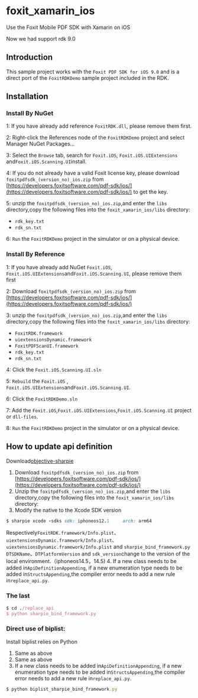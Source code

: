 # foxit_xamarin_ios
Use the Foxit Mobile PDF SDK with Xamarin on iOS

Now we had support rdk 9.0

## Introduction

This sample project works with the  `Foxit PDF SDK for iOS 9.0` and is a direct port of the `FoxitRDKDemo`  sample project included in the RDK.

## Installation

### Install By NuGet

1: If you have already add reference `FoxitRDK.dll`, please remove them first.

2: Right-click the References node of the `FoxitRDKDemo`  project and select Manager NuGet Packages...

3: Select the `Browse` tab, search for `Foxit.iOS`, `Foxit.iOS.UIExtensions` and`Foxit.iOS.Scanning.UI`install.

4: If you do not already have a valid Foxit license key, please download `foxitpdfsdk_(version_no)_ios.zip` from [https://developers.foxitsoftware.com/pdf-sdk/ios/](https://developers.foxitsoftware.com/pdf-sdk/ios/) to get the key.

5: unzip the `foxitpdfsdk_(version_no)_ios.zip`,and enter the `libs` directory,copy the following files  into the `foxit_xamarin_ios/libs` directory:

* `rdk_key.txt`
* `rdk_sn.txt`

6: `Run` the `FoxitRDKDemo` project in the simulator or on a physical device.

### Install By Reference

1: If you have already add NuGet `Foxit.iOS`, `Foxit.iOS.UIExtensions`and`Foxit.iOS.Scanning.UI`, please remove them first

2: Download `foxitpdfsdk_(version_no)_ios.zip` from [https://developers.foxitsoftware.com/pdf-sdk/ios/](https://developers.foxitsoftware.com/pdf-sdk/ios/)

3: unzip the `foxitpdfsdk_(version_no)_ios.zip`,and enter the `libs` directory,copy the following files  into the `foxit_xamarin_ios/libs` directory:

* `FoxitRDK.framework`
* `uiextensionsDynamic.framework`
* `FoxitPDFScanUI.framework`
* `rdk_key.txt`
* `rdk_sn.txt`

4: Click the `Foxit.iOS.Scanning.UI.sln`

5: `Rebuild` the `Foxit.iOS` , `Foxit.iOS.UIExtensions`and`Foxit.iOS.Scanning.UI`.

6: Click the `FoxitRDKDemo.sln`

7: Add the `Foxit.iOS`,`Foxit.iOS.UIExtensions`,`Foxit.iOS.Scanning.UI` project or `dll-files`.

8: `Run` the `FoxitRDKDemo` project in the simulator or on a physical device.


## How to update api definition
Download[objective-sharpie](https://docs.microsoft.com/en-us/xamarin/cross-platform/macios/binding/objective-sharpie/releases/)
1. Download `foxitpdfsdk_(version_no)_ios.zip` from [https://developers.foxitsoftware.com/pdf-sdk/ios/](https://developers.foxitsoftware.com/pdf-sdk/ios/)
2. Unzip the `foxitpdfsdk_(version_no)_ios.zip`,and enter the `libs` directory,copy the following files  into the `foxit_xamarin_ios/libs` directory:
3. Modify the native to the Xcode SDK version
```ruby
$ sharpie xcode -sdks sdk: iphoneos12.1     arch: arm64
```
Respectively`FoxitRDK.framework/Info.plist`、`uiextensionsDynamic.framework/Info.plist`、`uiextensionsDynamic.framework/Info.plist` and `sharpie_bind_framework.py`  `DTSDKName`、`DTPlatformVersion` and `sdk_version`change to the version of the local environment.（iphoneos14.5，14.5)
4. If a new class needs to be added in`ApiDefinitionAppending`, if a new enumeration type needs to be added in`StructsAppending`,the compiler error needs to add a new rule in`replace_api.py`.

### The last
```ruby
$ cd ./replace_api
$ python sharpie_bind_framework.py
```


### Direct use of biplist:
Install biplist relies on Python
1. Same as above
2. Same as above
3. If a new class needs to be added in`ApiDefinitionAppending`, if a new enumeration type needs to be added in`StructsAppending`,the compiler error needs to add a new rule in`replace_api.py`.
```ruby
$ python biplist_sharpie_bind_framework.py
```
